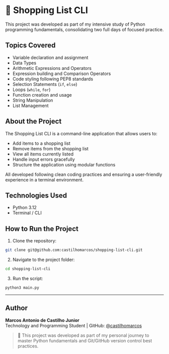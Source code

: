 # 🛒 Shopping List CLI

This project was developed as part of my intensive study of Python programming fundamentals, consolidating two full days of focused practice.

## Topics Covered

- Variable declaration and assignment  
- Data Types  
- Arithmetic Expressions and Operators  
- Expression building and Comparison Operators  
- Code styling following PEP8 standards  
- Selection Statements (`if`, `else`)  
- Loops (`while`, `for`)  
- Function creation and usage  
- String Manipulation  
- List Management

## About the Project

The Shopping List CLI is a command-line application that allows users to:

- Add items to a shopping list
- Remove items from the shopping list
- View all items currently listed
- Handle input errors gracefully
- Structure the application using modular functions

All developed following clean coding practices and ensuring a user-friendly experience in a terminal environment.

## Technologies Used

- Python 3.12
- Terminal / CLI

##  How to Run the Project

1. Clone the repository:

```bash
git clone git@github.com:castilhomarcos/shopping-list-cli.git
```

2. Navigate to the project folder:

```bash
cd shopping-list-cli
```

3. Run the script:

```bash
python3 main.py
```

---

##  Author

**Marcos Antonio de Castilho Junior**  
Technology and Programming Student | GitHub: [@castilhomarcos](https://github.com/castilhomarcos)

> 🚀 This project was developed as part of my personal journey to master Python fundamentals and Git/GitHub version control best practices.

